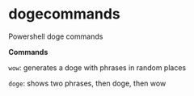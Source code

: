 # dogecommands
Powershell doge commands

**Commands**

`wow`: generates a doge with phrases in random places

`doge`: shows two phrases, then doge, then wow
